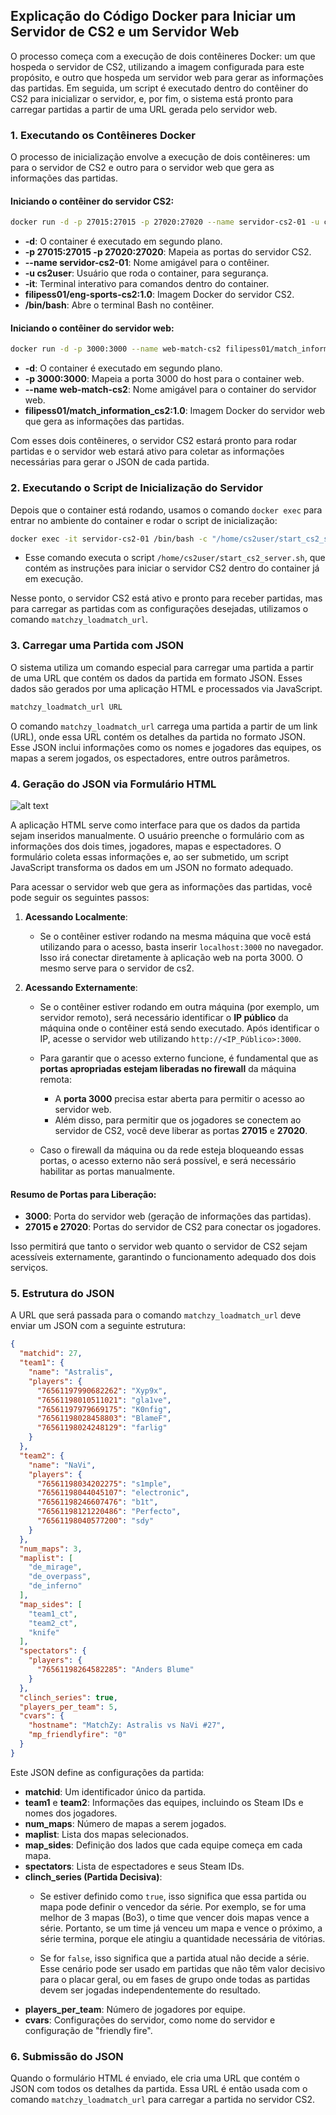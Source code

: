
## Explicação do Código Docker para Iniciar um Servidor de CS2 e um Servidor Web
O processo começa com a execução de dois contêineres Docker: um que hospeda o servidor de CS2, utilizando a imagem configurada para este propósito, e outro que hospeda um servidor web para gerar as informações das partidas. Em seguida, um script é executado dentro do contêiner do CS2 para inicializar o servidor, e, por fim, o sistema está pronto para carregar partidas a partir de uma URL gerada pelo servidor web.

### 1. Executando os Contêineres Docker

O processo de inicialização envolve a execução de dois contêineres: um para o servidor de CS2 e outro para o servidor web que gera as informações das partidas.

#### Iniciando o contêiner do servidor CS2:

```bash
docker run -d -p 27015:27015 -p 27020:27020 --name servidor-cs2-01 -u cs2user -it filipess01/eng-sports-cs2:1.0 /bin/bash
```

- **-d**: O container é executado em segundo plano.
- **-p 27015:27015 -p 27020:27020**: Mapeia as portas do servidor CS2.
- **--name servidor-cs2-01**: Nome amigável para o contêiner.
- **-u cs2user**: Usuário que roda o container, para segurança.
- **-it**: Terminal interativo para comandos dentro do container.
- **filipess01/eng-sports-cs2:1.0**: Imagem Docker do servidor CS2.
- **/bin/bash**: Abre o terminal Bash no contêiner.

#### Iniciando o contêiner do servidor web:

```bash
docker run -d -p 3000:3000 --name web-match-cs2 filipess01/match_information_cs2:1.0
```

- **-d**: O container é executado em segundo plano.
- **-p 3000:3000**: Mapeia a porta 3000 do host para o container web.
- **--name web-match-cs2**: Nome amigável para o container do servidor web.
- **filipess01/match_information_cs2:1.0**: Imagem Docker do servidor web que gera as informações das partidas.

Com esses dois contêineres, o servidor CS2 estará pronto para rodar partidas e o servidor web estará ativo para coletar as informações necessárias para gerar o JSON de cada partida.

### 2. Executando o Script de Inicialização do Servidor

Depois que o container está rodando, usamos o comando `docker exec` para entrar no ambiente do container e rodar o script de inicialização:

```bash
docker exec -it servidor-cs2-01 /bin/bash -c "/home/cs2user/start_cs2_server.sh"
```

- Esse comando executa o script `/home/cs2user/start_cs2_server.sh`, que contém as instruções para iniciar o servidor CS2 dentro do container já em execução.

Nesse ponto, o servidor CS2 está ativo e pronto para receber partidas, mas para carregar as partidas com as configurações desejadas, utilizamos o comando `matchzy_loadmatch_url`.

### 3. Carregar uma Partida com JSON

O sistema utiliza um comando especial para carregar uma partida a partir de uma URL que contém os dados da partida em formato JSON. Esses dados são gerados por uma aplicação HTML e processados via JavaScript.

```bash
matchzy_loadmatch_url URL
```

O comando `matchzy_loadmatch_url` carrega uma partida a partir de um link (URL), onde essa URL contém os detalhes da partida no formato JSON. Esse JSON inclui informações como os nomes e jogadores das equipes, os mapas a serem jogados, os espectadores, entre outros parâmetros.

### 4. Geração do JSON via Formulário HTML
![alt text]([/images/image.png](https://cdn.discordapp.com/attachments/753744531085852683/1286169904420225125/image.png?ex=66ecee91&is=66eb9d11&hm=0a70a9d66e6257bb62de659a5fade3c42a570a3113dedfe156ec4853df1e94a7&))

A aplicação HTML serve como interface para que os dados da partida sejam inseridos manualmente. O usuário preenche o formulário com as informações dos dois times, jogadores, mapas e espectadores. O formulário coleta essas informações e, ao ser submetido, um script JavaScript transforma os dados em um JSON no formato adequado.

Para acessar o servidor web que gera as informações das partidas, você pode seguir os seguintes passos:

1. **Acessando Localmente**: 
   - Se o contêiner estiver rodando na mesma máquina que você está utilizando para o acesso, basta inserir `localhost:3000` no navegador. Isso irá conectar diretamente à aplicação web na porta 3000. O mesmo serve para o servidor de cs2.

2. **Acessando Externamente**:
   - Se o contêiner estiver rodando em outra máquina (por exemplo, um servidor remoto), será necessário identificar o **IP público** da máquina onde o contêiner está sendo executado. Após identificar o IP, acesse o servidor web utilizando `http://<IP_Público>:3000`.
   
   - Para garantir que o acesso externo funcione, é fundamental que as **portas apropriadas estejam liberadas no firewall** da máquina remota:
     - A **porta 3000** precisa estar aberta para permitir o acesso ao servidor web.
     - Além disso, para permitir que os jogadores se conectem ao servidor de CS2, você deve liberar as portas **27015** e **27020**.
   
   - Caso o firewall da máquina ou da rede esteja bloqueando essas portas, o acesso externo não será possível, e será necessário habilitar as portas manualmente.

#### Resumo de Portas para Liberação:
- **3000**: Porta do servidor web (geração de informações das partidas).
- **27015 e 27020**: Portas do servidor de CS2 para conectar os jogadores.

Isso permitirá que tanto o servidor web quanto o servidor de CS2 sejam acessíveis externamente, garantindo o funcionamento adequado dos dois serviços.

### 5. Estrutura do JSON

A URL que será passada para o comando `matchzy_loadmatch_url` deve enviar um JSON com a seguinte estrutura:

```json
{
  "matchid": 27,
  "team1": {
    "name": "Astralis",
    "players": {
      "76561197990682262": "Xyp9x",
      "76561198010511021": "gla1ve",
      "76561197979669175": "K0nfig",
      "76561198028458803": "BlameF",
      "76561198024248129": "farlig"
    }
  },
  "team2": {
    "name": "NaVi",
    "players": {
      "76561198034202275": "s1mple",
      "76561198044045107": "electronic",
      "76561198246607476": "b1t",
      "76561198121220486": "Perfecto",
      "76561198040577200": "sdy"
    }
  },
  "num_maps": 3,
  "maplist": [
    "de_mirage",
    "de_overpass",
    "de_inferno"
  ],
  "map_sides": [
    "team1_ct",
    "team2_ct",
    "knife"
  ],
  "spectators": {
    "players": {
      "76561198264582285": "Anders Blume"
    }
  },
  "clinch_series": true,
  "players_per_team": 5,
  "cvars": {
    "hostname": "MatchZy: Astralis vs NaVi #27",
    "mp_friendlyfire": "0"
  }
}
```

Este JSON define as configurações da partida:
- **matchid**: Um identificador único da partida.
- **team1** e **team2**: Informações das equipes, incluindo os Steam IDs e nomes dos jogadores.
- **num_maps**: Número de mapas a serem jogados.
- **maplist**: Lista dos mapas selecionados.
- **map_sides**: Definição dos lados que cada equipe começa em cada mapa.
- **spectators**: Lista de espectadores e seus Steam IDs.
- **clinch_series (Partida Decisiva)**:
  - Se estiver definido como `true`, isso significa que essa partida ou mapa pode definir o vencedor da série. Por exemplo, se for uma melhor de 3 mapas (Bo3), o time que vencer dois mapas vence a série. Portanto, se um time já venceu um mapa e vence o próximo, a série termina, porque ele atingiu a quantidade necessária de vitórias.

  - Se for `false`, isso significa que a partida atual não decide a série. Esse cenário pode ser usado em partidas que não têm valor decisivo para o placar geral, ou em fases de grupo onde todas as partidas devem ser jogadas independentemente do resultado.
- **players_per_team**: Número de jogadores por equipe.
- **cvars**: Configurações do servidor, como nome do servidor e configuração de "friendly fire".

### 6. Submissão do JSON

Quando o formulário HTML é enviado, ele cria uma URL que contém o JSON com todos os detalhes da partida. Essa URL é então usada com o comando `matchzy_loadmatch_url` para carregar a partida no servidor CS2.
